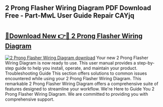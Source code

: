 ## 2 Prong Flasher Wiring Diagram PDF Download Free - Part-MwL User Guide Repair CAYjq

# <h2><a href="http://dfunuui.blite.top/?on=2+Prong+Flasher+Wiring+Diagram">🔗Download New 👉🔴 2 Prong Flasher Wiring Diagram</a></h2>

[![2 Prong Flasher Wiring Diagram download](https://i.imgur.com/lujVjoI.png)](http://dfunuui.blite.top/?on=2+Prong+Flasher+Wiring+Diagram)
Your new 2 Prong Flasher Wiring Diagram is now ready to use. This user manual provides a step-by-step guide to help you install, operate, and maintain your product. Troubleshooting Guide This section offers solutions to common issues encountered while using your 2 Prong Flasher Wiring Diagram. This remarkable 2 Prong Flasher Wiring Diagram offers a comprehensive suite of features designed to streamline your workflow. We're Here to Guide You 2 Prong Flasher Wiring Diagram. We are committed to providing you with comprehensive support.
